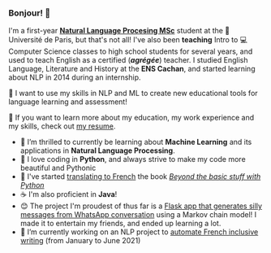 ### Bonjour! 👋



I'm a first-year **[Natural Language Procesing MSc](http://www.linguist.univ-paris-diderot.fr/cursusli)** student at the :school: Université de Paris, but that's not all! I've also been **teaching** Intro to :computer: Computer Science classes to high school students for several years, and used to teach English as a certified (***agrégée***) teacher. I studied English Language, Literature and History at the **ENS Cachan**, and started learning about NLP in 2014 during an internship.

🚀 I want to use my skills in NLP and ML to create new educational tools for language learning and assessment!

📃 If you want to learn more about my education, my work experience and my skills, check out [my resume](./HAMMEL_CV_2021_en.pdf).

- 🌱 I’m thrilled to currently be learning about **Machine Learning** and its applications in **Natural Language Processing**.
- 🐍 I love coding in **Python**, and always strive to make my code more beautiful and Pythonic 
- 📖 I've started [translating to French](https://github.com/AliceAML/trad-au-dela-fondamentaux-python) the book [*Beyond the basic stuff with Python*](https://inventwithpython.com/beyond/)
- ☕ I'm also proficient in **Java**!
- 😊 The project I'm proudest of thus far is a [Flask app that generates silly messages from WhatsApp conversation](https://github.com/AliceAML/whatsai) using a Markov chain model! I made it to entertain my friends, and ended up learning a lot.
- 🔭 I’m currently working on an NLP project to [automate French inclusive writing](https://github.com/AliceAML/projetEI) (from January to June 2021)

<!--
**AliceAML/AliceAML** is a ✨ _special_ ✨ repository because its `README.md` (this file) appears on your GitHub profile.
-->
